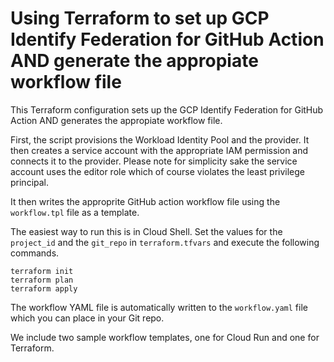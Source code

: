 # Using Terraform to set up GCP Identify Federation for GitHub Action AND generate the appropiate workflow file

This Terraform configuration sets up the GCP Identify Federation for GitHub Action AND generates the appropiate workflow file.

First, the script provisions the Workload Identity Pool and the provider. It then creates a service account with the appropriate IAM permission and connects it to the provider. Please note for simplicity sake the service account uses the editor role which of course violates the least privilege principal.

It then writes the approprite GitHub action workflow file using the `workflow.tpl` file as a template.

 The easiest way to run this is in Cloud Shell. Set the values for the `project_id` and the `git_repo` in `terraform.tfvars` and execute the following commands.

    terraform init
    terraform plan
    terraform apply

The workflow YAML file is automatically written to  the `workflow.yaml` file which you can place in your Git repo.

We include two sample workflow templates, one for Cloud Run and one for Terraform.



